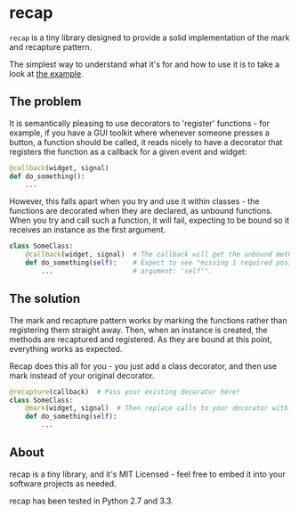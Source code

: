 recap
=====

`recap` is a tiny library designed to provide a solid implementation of the
mark and recapture pattern.

The simplest way to understand what it's for and how to use it is to take a
look at [the example](example.py).

The problem
-----------

It is semantically pleasing to use decorators to 'register' functions - for
example, if you have a GUI toolkit where whenever someone presses a button, a
function should be called, it reads nicely to have a decorator that registers
the function as a callback for a given event and widget:

```python
@callback(widget, signal)
def do_something():
    ...
```

However, this falls apart when you try and use it within classes - the functions
are decorated when they are declared, as unbound functions. When you try and
call such a function, it will fail, expecting to be bound so it receives an
instance as the first argument.

```python
class SomeClass:
    @callback(widget, signal)  # The callback will get the unbound method!
    def do_something(self):    # Expect to see "missing 1 required positional
        ...                    # argument: 'self'".
```

The solution
------------

The mark and recapture pattern works by marking the functions rather than
registering them straight away. Then, when an instance is created, the methods
are recaptured and registered. As they are bound at this point, everything works
as expected.

Recap does this all for you - you just add a class decorator, and then use mark
instead of your original decorator.

```python
@recapture(callback)  # Pass your existing decorator here!
class SomeClass:
    @mark(widget, signal)  # Then replace calls to your decorator with `mark()`.
    def do_something(self):
        ...
```

About
-----

recap is a tiny library, and it's MIT Licensed - feel free to embed it into your
software projects as needed.

recap has been tested in Python 2.7 and 3.3.